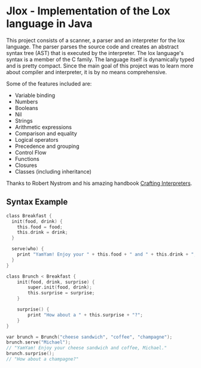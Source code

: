 # Jlox - Implementation of the Lox language in Java

This project consists of a scanner, a parser and an interpreter for the lox language. The parser parses the source code and creates an abstract syntax tree (AST) that is executed by the interpreter. 
The lox language's syntax is a member of the C family. The language itself is dynamically typed and is pretty compact. Since the main goal of this project was to learn more about compiler and interpreter, it is by no means comprehensive.

Some of the features included are: 
- Variable binding
- Numbers
- Booleans
- Nil
- Strings
- Arithmetic expressions
- Comparison and equality
- Logical operators
- Precedence and grouping
- Control Flow
- Functions
- Closures
- Classes (including inheritance)

Thanks to Robert Nystrom and his amazing handbook [Crafting Interpreters](http://www.craftinginterpreters.com/).

## Syntax Example

```C
class Breakfast {
  init(food, drink) {
    this.food = food;
    this.drink = drink;
  }

  serve(who) {
    print "YamYam! Enjoy your " + this.food + " and " + this.drink + ", " + who + ".";
  }
}

class Brunch < Breakfast {
	init(food, drink, surprise) {
		super.init(food, drink);
		this.surprise = surprise;
	}

	surprise() {
		print "How about a " + this.surprise + "?";
	}
}

var brunch = Brunch("cheese sandwich", "coffee", "champagne");
brunch.serve("Michael");
// "YamYam! Enjoy your cheese sandwich and coffee, Michael."
brunch.surprise();
// "How about a champagne?"
```
